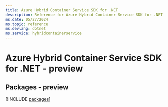 ```yaml
---
title: Azure Hybrid Container Service SDK for .NET
description: Reference for Azure Hybrid Container Service SDK for .NET
ms.date: 05/27/2024
ms.topic: reference
ms.devlang: dotnet
ms.service: hybridcontainerservice
---
```

# Azure Hybrid Container Service SDK for .NET - preview
## Packages - preview
[!INCLUDE [packages](hybrid-container-service-index.md)]